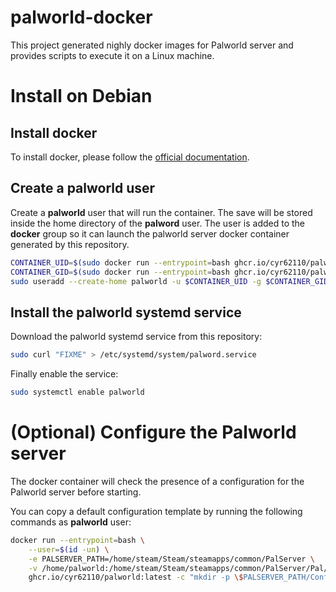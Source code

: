 # palworld-docker

This project generated nighly docker images for Palworld server and provides scripts to execute it on a Linux machine.

# Install on Debian

## Install docker

To install docker, please follow the [official documentation](https://docs.docker.com/engine/install/debian/).

## Create a **palworld** user

Create a **palworld** user that will run the container. The save will be stored inside the home directory of the **palword** user.
The user is added to the **docker** group so it can launch the palworld server docker container generated by this repository.

```bash
CONTAINER_UID=$(sudo docker run --entrypoint=bash ghcr.io/cyr62110/palworld:latest -c "id -u")
CONTAINER_GID=$(sudo docker run --entrypoint=bash ghcr.io/cyr62110/palworld:latest -c "id -g")
sudo useradd --create-home palworld -u $CONTAINER_UID -g $CONTAINER_GID --groups docker --shell /bin/bash
```

## Install the palworld systemd service

Download the palworld systemd service from this repository:

```bash
sudo curl "FIXME" > /etc/systemd/system/palword.service
```

Finally enable the service:

```bash
sudo systemctl enable palworld
```

# (Optional) Configure the Palworld server

The docker container will check the presence of a configuration for the Palworld server before starting.

You can copy a default configuration template by running the following commands as **palworld** user:

```bash
docker run --entrypoint=bash \
    --user=$(id -un) \
    -e PALSERVER_PATH=/home/steam/Steam/steamapps/common/PalServer \
    -v /home/palworld:/home/steam/Steam/steamapps/common/PalServer/Pal/Saved \
    ghcr.io/cyr62110/palworld:latest -c "mkdir -p \$PALSERVER_PATH/Config/LinuxServer && cp \$PALSERVER_PATH/DefaultPalWorldSettings.ini \$PALSERVER_PATH/Config/LinuxServer/PalWorldSettings.ini"
```
